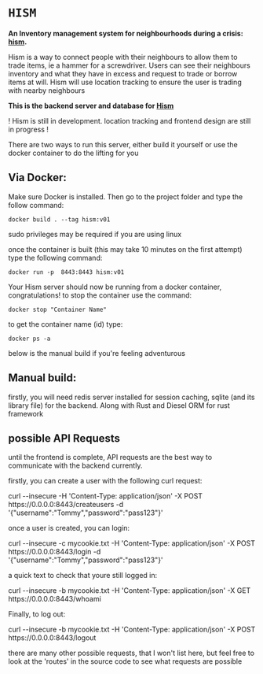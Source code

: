 
<h1><code>HISM</code></h1>
  <strong>An Inventory management system for neighbourhoods during a crisis: <a href="https://github.com/ShaneM123/hism">hism</a>.</strong>
  <p> <p>Hism is a way to connect people with their neighbours to allow them to trade items, ie a hammer for a screwdriver. Users can see their neighbours inventory and what they have in excess and request to trade or borrow items at will. Hism will use location tracking to ensure the user is trading with nearby neighbours</p>
  <strong> This is the backend server and database for <a href="https://github.com/ShaneM123/hism">Hism</a> </strong>
<p>! Hism is still in development. location tracking and frontend design are still in progress !</p>
<p> There are two ways to run this server, either build it yourself or use the docker container to do the lifting for you </p>
<h2> Via Docker: </h2>
<p>Make sure Docker is installed. Then go to the project folder and type the follow command: </p>
<p><code>docker build . --tag hism:v01</code>  </p>
<p> sudo privileges may be required if you are using linux </p>
<p>once the container is built (this may take 10 minutes on the first attempt) type the following command: </p>
<p><code>docker run -p  8443:8443 hism:v01 </code></p>
<p> Your Hism server should now be running from a docker container, congratulations! to stop the container use the command: </p>
<p><code>docker stop "Container Name" </code> </p>
<p> to get the container name (id) type: </p>
<p><code>docker ps -a</code></p>

<p>below is the manual build if you're feeling adventurous</p> 
<h2>Manual build:</h2>
<p>firstly, you will need redis server installed for session caching, sqlite (and its library file) for the backend. Along with Rust and Diesel ORM for rust framework</p>

<h2> possible API Requests </h2>
<p> until the frontend is complete, API requests are the best way to communicate with the backend currently.</p>

<p>firstly, you can create a user with the following curl request:</p>
<p>curl --insecure -H 'Content-Type: application/json' -X POST https://0.0.0.0:8443/createusers -d '{"username":"Tommy","password":"pass123"}'
</p>
<p>once a user is created, you can login:</p>
<p>curl --insecure -c mycookie.txt  -H 'Content-Type: application/json' -X POST https://0.0.0.0:8443/login -d '{"username":"Tommy","password":"pass123"}'
</p>

<p>a quick text to check that youre still logged in: </p>
<p>curl --insecure -b mycookie.txt -H 'Content-Type: application/json' -X GET https://0.0.0.0:8443/whoami
</p>

<p>Finally, to log out:</p>
<p>curl --insecure -b mycookie.txt -H 'Content-Type: application/json' -X POST https://0.0.0.0:8443/logout</p>


<p>there are many other possible requests, that I won't list here, but feel free to look at the 'routes' in the source code to see what requests are possible </p>
